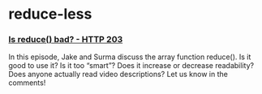 # reduce-less

### [Is reduce() bad? - HTTP 203](https://www.youtube.com/watch?v=qaGjS7-qWzg&t=412s)

In this episode, Jake and Surma discuss the array function reduce(). Is it good to use it? Is it too “smart”? Does it increase or decrease readability? Does anyone actually read video descriptions? Let us know in the comments!
